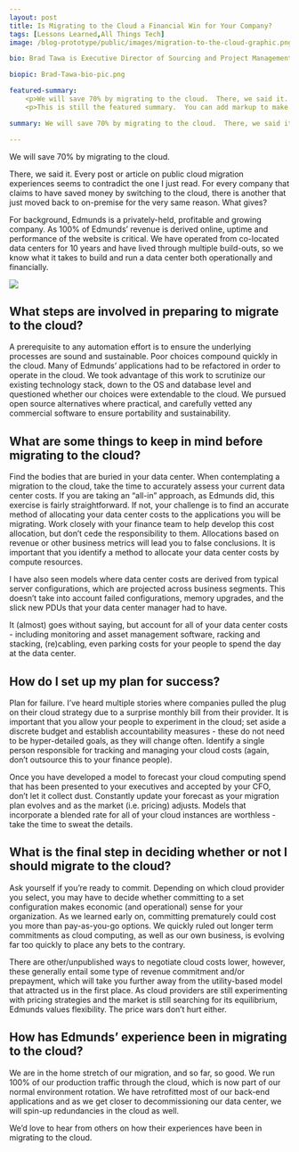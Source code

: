 ```yaml
---
layout: post
title: Is Migrating to the Cloud a Financial Win for Your Company?
tags: [Lessons Learned,All Things Tech]
image: /blog-prototype/public/images/migration-to-the-cloud-graphic.png

bio: Brad Tawa is Executive Director of Sourcing and Project Management and has been with Edmunds for 7 years.  He has held numerous finance, accounting, sourcing and technology leadership positions throughout his career and played a key role in developing and executing on Edmunds' cloud migration strategy.

biopic: Brad-Tawa-bio-pic.png

featured-summary:
    <p>We will save 70% by migrating to the cloud.  There, we said it.  Every post or article on public cloud migration experiences seems to contradict the one I just read.  For every company that claims to have saved money by switching to the cloud, there is another that just moved back to on-premise for the very same reason.  What gives?  For background, Edmunds is a privately-held, profitable and growing company.  As 100% of Edmunds’ revenue is derived online, uptime and performance of the website is critical.  We have operated from co-located data centers for 10 years and have lived through multiple build-outs, so we know what it takes to build and run a data center both operationally and financially.</p>
    <p>This is still the featured summary.  You can add markup to make it look extra pretty, if that's what you want to do.</p>

summary: We will save 70% by migrating to the cloud.  There, we said it.  Every post or article on public cloud migration experiences seems to contradict the one I just read. 

---
```

We will save 70% by migrating to the cloud.

There, we said it.  Every post or article on public cloud migration experiences seems to contradict the one I just read.  For every company that claims to have saved money by switching to the cloud, there is another that just moved back to on-premise for the very same reason.  What gives?

For background, Edmunds is a privately-held, profitable and growing company.  As 100% of Edmunds’ revenue is derived online, uptime and performance of the website is critical.  We have operated from co-located data centers for 10 years and have lived through multiple build-outs, so we know what it takes to build and run a data center both operationally and financially. 

<img src="{{site.baseimagesurl}}/migration-to-the-cloud-graphic.png" />

<h2 class="question-heading">What steps are involved in preparing to migrate to the cloud?</h2>

A prerequisite to any automation effort is to ensure the underlying processes are sound and sustainable.  Poor choices compound quickly in the cloud.  Many of Edmunds’ applications had to be refactored in order to operate in the cloud.  We took advantage of this work to scrutinize our existing technology stack, down to the OS and database level and questioned whether our choices were extendable to the cloud.  We pursued open source alternatives where practical, and carefully vetted any commercial software to ensure portability and sustainability.

<h2 class="question-heading">What are some things to keep in mind before migrating to the cloud?</h2>

Find the bodies that are buried in your data center.  When contemplating a migration to the cloud, take the time to accurately assess your current data center costs.  If you are taking an “all-in” approach, as Edmunds did, this exercise is fairly straightforward.  If not, your challenge is to find an accurate method of allocating your data center costs to the applications you will be migrating.  Work closely with your finance team to help develop this cost allocation, but don’t cede the responsibility to them.  Allocations based on revenue or other business metrics will lead you to false conclusions.  It is important that you identify a method to allocate your data center costs by compute resources.

I have also seen models where data center costs are derived from typical server configurations, which are projected across business segments.  This doesn’t take into account failed configurations, memory upgrades, and the slick new PDUs that your data center manager had to have.

It (almost) goes without saying, but account for all of your data center costs - including monitoring and asset management software, racking and stacking, (re)cabling, even parking costs for your people to spend the day at the data center.  

<h2 class="question-heading">How do I set up my plan for success?</h2> 

Plan for failure.  I’ve heard multiple stories where companies pulled the plug on their cloud strategy due to a surprise monthly bill from their provider.  It is important that you allow your people to experiment in the cloud; set aside a discrete budget and establish accountability measures - these do not need to be hyper-detailed goals, as they will change often.  Identify a single person responsible for tracking and managing your cloud costs (again, don’t outsource this to your finance people). 

Once you have developed a model to forecast your cloud computing spend that has been presented to your executives and accepted by your CFO, don’t let it collect dust.  Constantly update your forecast as your migration plan evolves and as the market (i.e. pricing) adjusts.  Models that incorporate a blended rate for all of your cloud instances are worthless - take the time to sweat the details.

<h2 class="question-heading">What is the final step in deciding whether or not I should migrate to the cloud?</h2>   
Ask yourself if you’re ready to commit.  Depending on which cloud provider you select, you may have to decide whether committing to a set configuration makes economic (and operational) sense for your organization.  As we learned early on, committing prematurely could cost you more than pay-as-you-go options.  We quickly ruled out longer term commitments as cloud computing, as well as our own business, is evolving far too quickly to place any bets to the contrary.

There are other/unpublished ways to negotiate cloud costs lower, however, these generally entail some type of revenue commitment and/or prepayment, which will take you further away from the utility-based model that attracted us in the first place.  As cloud providers are still experimenting with pricing strategies and the market is still searching for its equilibrium, Edmunds values flexibility.  The price wars don’t hurt either.

<h2 class="question-heading">How has Edmunds’ experience been in migrating to the cloud?</h2> 
We are in the home stretch of our migration, and so far, so good.  We run 100% of our production traffic through the cloud, which is now part of our normal environment rotation.  We have retrofitted most of our back-end applications and as we get closer to decommissioning our data center, we will spin-up redundancies in the cloud as well.

We’d love to hear from others on how their experiences have been in migrating to the cloud.  




